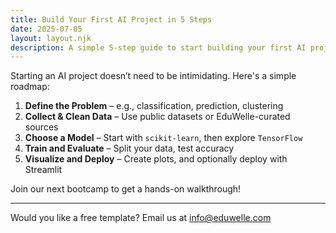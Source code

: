 ```yaml
---
title: Build Your First AI Project in 5 Steps
date: 2025-07-05
layout: layout.njk
description: A simple 5-step guide to start building your first AI project using Python and real-world data — perfect for students and early researchers.
---
```


Starting an AI project doesn’t need to be intimidating. Here's a simple roadmap:

1. **Define the Problem** – e.g., classification, prediction, clustering
2. **Collect & Clean Data** – Use public datasets or EduWelle-curated sources
3. **Choose a Model** – Start with `scikit-learn`, then explore `TensorFlow`
4. **Train and Evaluate** – Split your data, test accuracy
5. **Visualize and Deploy** – Create plots, and optionally deploy with Streamlit

Join our next bootcamp to get a hands-on walkthrough!

---

Would you like a free template? Email us at [info@eduwelle.com](mailto:info@eduwelle.com)
